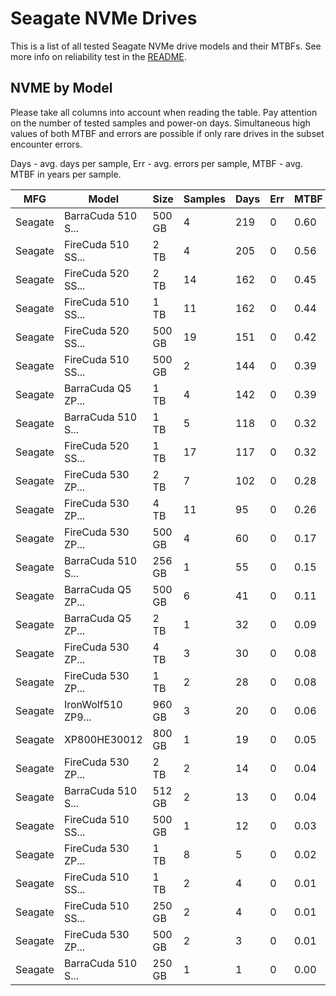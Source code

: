 Seagate NVMe Drives
===================

This is a list of all tested Seagate NVMe drive models and their MTBFs. See more
info on reliability test in the [README](https://github.com/linuxhw/SMART).

NVME by Model
------------

Please take all columns into account when reading the table. Pay attention on the
number of tested samples and power-on days. Simultaneous high values of both MTBF
and errors are possible if only rare drives in the subset encounter errors.

Days - avg. days per sample,
Err  - avg. errors per sample,
MTBF - avg. MTBF in years per sample.

| MFG       | Model              | Size   | Samples | Days  | Err   | MTBF |
|-----------|--------------------|--------|---------|-------|-------|------|
| Seagate   | BarraCuda 510 S... | 500 GB | 4       | 219   | 0     | 0.60   |
| Seagate   | FireCuda 510 SS... | 2 TB   | 4       | 205   | 0     | 0.56   |
| Seagate   | FireCuda 520 SS... | 2 TB   | 14      | 162   | 0     | 0.45   |
| Seagate   | FireCuda 510 SS... | 1 TB   | 11      | 162   | 0     | 0.44   |
| Seagate   | FireCuda 520 SS... | 500 GB | 19      | 151   | 0     | 0.42   |
| Seagate   | FireCuda 510 SS... | 500 GB | 2       | 144   | 0     | 0.39   |
| Seagate   | BarraCuda Q5 ZP... | 1 TB   | 4       | 142   | 0     | 0.39   |
| Seagate   | BarraCuda 510 S... | 1 TB   | 5       | 118   | 0     | 0.32   |
| Seagate   | FireCuda 520 SS... | 1 TB   | 17      | 117   | 0     | 0.32   |
| Seagate   | FireCuda 530 ZP... | 2 TB   | 7       | 102   | 0     | 0.28   |
| Seagate   | FireCuda 530 ZP... | 4 TB   | 11      | 95    | 0     | 0.26   |
| Seagate   | FireCuda 530 ZP... | 500 GB | 4       | 60    | 0     | 0.17   |
| Seagate   | BarraCuda 510 S... | 256 GB | 1       | 55    | 0     | 0.15   |
| Seagate   | BarraCuda Q5 ZP... | 500 GB | 6       | 41    | 0     | 0.11   |
| Seagate   | BarraCuda Q5 ZP... | 2 TB   | 1       | 32    | 0     | 0.09   |
| Seagate   | FireCuda 530 ZP... | 4 TB   | 3       | 30    | 0     | 0.08   |
| Seagate   | FireCuda 530 ZP... | 1 TB   | 2       | 28    | 0     | 0.08   |
| Seagate   | IronWolf510 ZP9... | 960 GB | 3       | 20    | 0     | 0.06   |
| Seagate   | XP800HE30012       | 800 GB | 1       | 19    | 0     | 0.05   |
| Seagate   | FireCuda 530 ZP... | 2 TB   | 2       | 14    | 0     | 0.04   |
| Seagate   | BarraCuda 510 S... | 512 GB | 2       | 13    | 0     | 0.04   |
| Seagate   | FireCuda 510 SS... | 500 GB | 1       | 12    | 0     | 0.03   |
| Seagate   | FireCuda 530 ZP... | 1 TB   | 8       | 5     | 0     | 0.02   |
| Seagate   | FireCuda 510 SS... | 1 TB   | 2       | 4     | 0     | 0.01   |
| Seagate   | FireCuda 510 SS... | 250 GB | 2       | 4     | 0     | 0.01   |
| Seagate   | FireCuda 530 ZP... | 500 GB | 2       | 3     | 0     | 0.01   |
| Seagate   | BarraCuda 510 S... | 250 GB | 1       | 1     | 0     | 0.00   |
